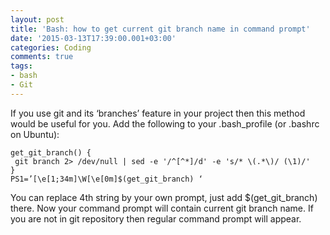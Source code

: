 ```yaml
---
layout: post
title: 'Bash: how to get current git branch name in command prompt'
date: '2015-03-13T17:39:00.001+03:00'
categories: Coding
comments: true
tags:
- bash
- Git
---
```


If you use git and its ‘branches’ feature in your project then this method would be useful for you.
Add the following to your .bash_profile (or .bashrc on Ubuntu):

	get_git_branch() {
     git branch 2> /dev/null | sed -e '/^[^*]/d' -e 's/* \(.*\)/ (\1)/'
    }
	PS1=’[\e[1;34m]\W[\e[0m]$(get_git_branch) ‘

You can replace 4th string by your own prompt, just add $(get_git_branch) there.
Now your command prompt will contain current git branch name. If you are not in git repository then regular command prompt will appear.
